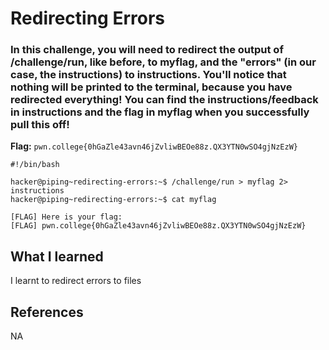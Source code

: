 # Redirecting Errors

### In this challenge, you will need to redirect the output of /challenge/run, like before, to myflag, and the "errors" (in our case, the instructions) to instructions. You'll notice that nothing will be printed to the terminal, because you have redirected everything! You can find the instructions/feedback in instructions and the flag in myflag when you successfully pull this off!

**Flag:** `pwn.college{0hGaZle43avn46jZvliwBEOe88z.QX3YTN0wSO4gjNzEzW}`

```
#!/bin/bash

hacker@piping~redirecting-errors:~$ /challenge/run > myflag 2> instructions
hacker@piping~redirecting-errors:~$ cat myflag

[FLAG] Here is your flag:
[FLAG] pwn.college{0hGaZle43avn46jZvliwBEOe88z.QX3YTN0wSO4gjNzEzW}
```

## What I learned

I learnt to redirect errors to files

## References

NA
